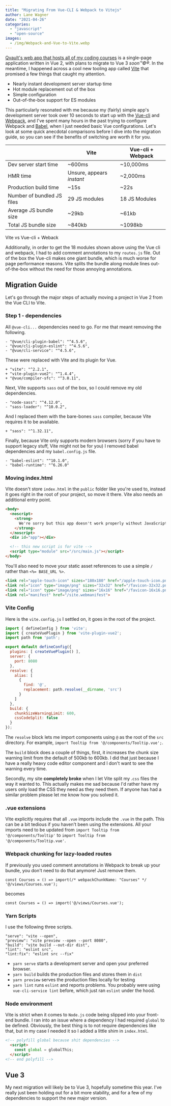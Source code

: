```yaml
---
title: "Migrating From Vue-CLI & Webpack to Vitejs"
author: Lane Wagner
date: "2021-04-26"
categories: 
  - "javascript"
  - "open-source"
images:
  - /img/Webpack-and-Vue-to-Vite.webp
---
```


[Qvault's web app that hosts all of my coding courses](https://qvault.io/) is a single-page application written in Vue 2, with plans to migrate to Vue 3 _soon™©®_. In the meantime, I happened across a cool new tooling app called [Vite](https://github.com/vitejs/vite) that promised a few things that caught my attention.

- Nearly instant development server startup time
- Hot module replacement out of the box
- Simple configuration
- Out-of-the-box support for ES modules

This particularly resonated with me because my (fairly) simple app's development server took over 10 seconds to start up with the [Vue-cli](https://cli.vuejs.org/) and [Webpack](https://webpack.js.org/), and I've spent many hours in the past trying to configure Webpack and [Babel](https://babeljs.io/), when I just needed basic Vue configurations. Let's look at some quick anecdotal comparisons before I dive into the migration guide, so you can see if the benefits of switching are worth it for you.

|                            | Vite                      | Vue-cli + Webpack |
| -------------------------- | ------------------------- | ----------------- |
| Dev server start time      | ~600ms                    | ~10,000ms         |
| HMR time                   | Unsure, appears _instant_ | ~2,000ms          |
| Production build time      | ~15s                      | ~22s              |
| Number of bundled JS files | 29 JS modules             | 18 JS Modules     |
| Average JS bundle size     | ~29kb                     | ~61kb             |
| Total JS bundle size       | ~840kb                    | ~1098kb           |

Vite vs Vue-cli + Weback

Additionally, in order to get the 18 modules shown above using the Vue cli and webpack, I had to add comment annotations to my `routes.js` file. Out of the box the Vue-cli makes one giant bundle, which is much worse for page performance reasons. Vite splits the bundle along module lines out-of-the-box without the need for those annoying annotations.

## Migration Guide

Let's go through the major steps of actually moving a project in Vue 2 from the Vue CLI to Vite.

### Step 1 - dependencies

All `@vue-cli...` dependencies need to go. For me that meant removing the following.

```
- "@vue/cli-plugin-babel": "^4.5.6",
- "@vue/cli-plugin-eslint": "^4.5.6",
- "@vue/cli-service": "^4.5.6",
```

These were replaced with Vite and its plugin for Vue.

```
+ "vite": "^2.2.1",
+ "vite-plugin-vue2": "^1.4.4",
+ "@vue/compiler-sfc": "^3.0.11",
```

Next, Vite supports `sass` out of the box, so I could remove my old dependencies.

```
- "node-sass": "^4.12.0",
- "sass-loader": "^10.0.2",
```

And I replaced them with the bare-bones `sass` compiler, because Vite requires it to be available.

```
+ "sass": "^1.32.11",
```

Finally, because Vite only supports modern browsers (sorry if you have to support legacy stuff, Vite might not be for you) I removed babel dependencies and my `babel.config.js` file.

```
- "babel-eslint": "^10.1.0",
- "babel-runtime": "^6.26.0"
```

### Moving index.html

Vite doesn't store `index.html` in the `public` folder like you're used to, instead it goes right in the root of your project, so move it there. Vite also needs an additional entry point.

```html
<body>
  <noscript>
    <strong>
      We're sorry but this app doesn't work properly without JavaScript enabled. Please enable it to continue.
    </strong>
  </noscript>
  <div id="app"></div>

  <!-- this new script is for vite -->
  <script type="module" src="/src/main.js"></script>
</body>
```

You'll also need to move your static asset references to use a simple `/` rather than `<%= BASE_URL %>`.

```html
<link rel="apple-touch-icon" sizes="180x180" href="/apple-touch-icon.png">
<link rel="icon" type="image/png" sizes="32x32" href="/favicon-32x32.png">
<link rel="icon" type="image/png" sizes="16x16" href="/favicon-16x16.png">
<link rel="manifest" href="/site.webmanifest">
```

### Vite Config

Here is the `vite.config.js` I settled on, it goes in the root of the project.

```js
import { defineConfig } from 'vite';
import { createVuePlugin } from 'vite-plugin-vue2';
import path from 'path';

export default defineConfig({
  plugins: [ createVuePlugin() ],
  server: {
    port: 8080
  },
  resolve: {
    alias: [
      {
        find: '@',
        replacement: path.resolve(__dirname, 'src')
      }
    ]
  },
  build: {
    chunkSizeWarningLimit: 600,
    cssCodeSplit: false
  }
});
```

The `resolve` block lets me import components using `@` as the root of the `src` directory. For example, `import Tooltip from '@/components/Tooltip.vue';`.

The `build` block does a couple of things, first, it increases the chunk size warning limit from the default of 500kb to 600kb. I did that just because I have a really heavy code editor component and I don't want to see the warning every time.

Secondly, my site **completely broke** when I let Vite split my .`css` files the way it wanted to. This actually makes me sad because I'd rather have my users only load the CSS they need as they need them. If anyone has had a similar problem please let me know how you solved it.

### .vue extensions

Vite explicitly requires that all `.vue` imports include the `.vue` in the path. This can be a bit tedious if you haven't been using the extensions. All your imports need to be updated from `import Tooltip from '@/components/Tooltip'` to `import Tooltip from '@/components/Tooltip.vue'`.

### Webpack chunking for lazy-loaded routes

If previously you used comment annotations in Webpack to break up your bundle, you don't need to do that anymore! Just remove them.

`const Courses = () => import(/* webpackChunkName: "Courses" */ '@/views/Courses.vue');`

becomes

`const Courses = () => import('@/views/Courses.vue');`

### Yarn Scripts

I use the following three scripts.

```
"serve": "vite --open",
"preview": "vite preview --open --port 8080",
"build": "vite build --out-dir dist",
"lint": "eslint src",
"lint:fix": "eslint src --fix"
```

- `yarn serve` starts a development server and open your preferred browser.
- `yarn build` builds the production files and stores them in `dist`
- `yarn preview` serves the production files locally for testing
- `yarn lint` runs `eslint` and reports problems. You probably were using `vue-cli-service lint` before, which just ran `eslint` under the hood.

### Node environment

Vite is strict when it comes to `Node.js` code being slipped into your front-end bundle. I ran into an issue where a dependency I had required `global` to be defined. Obviously, the best thing is to not require dependencies like that, but in my case I needed it so I added a little shim in `index.html`.

```html
<!-- polyfill global because shit dependencies -->
  <script>
    const global = globalThis;
  </script>
<!-- end polyfill -->
```

## Vue 3

My next migration will likely be to Vue 3, hopefully sometime this year. I've really just been holding out for a bit more stability, and for a few of my dependencies to support the new major version.
